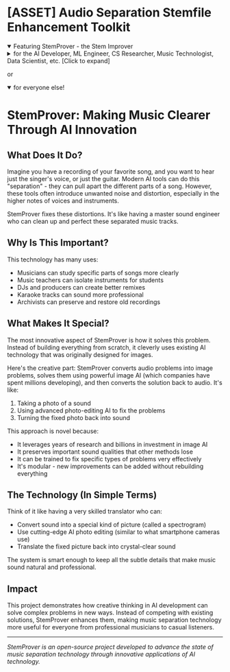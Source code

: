 # [ASSET] Audio Separation Stemfile Enhancement Toolkit
<details open>
 <summary>
  Featuring StemProver - the Stem Improver
 </summary>
 
<details>
    <summary> for the AI Developer, ML Engineer, CS Researcher, Music Technologist, Data Scientist, etc. [Click to expand]
    </summary>

# StemProver: Phase-Aware Audio Artifact Reduction via Controlled Latent Diffusion

## Overview

StemProver introduces a novel approach to source separation artifact reduction by leveraging the semantic understanding capabilities of large-scale diffusion models, specifically focusing on the controlled manipulation of latent representations while preserving phase coherence across frequency bands.

## Technical Innovation

### Core Architecture
- Implements a phase-aware ControlNet architecture for spectrogram manipulation
- Preserves complex phase relationships through dedicated processing paths
- Utilizes zero-convolution design for efficient gradient propagation
- Maintains frequency-dependent phase weighting based on perceptual importance

### Key Features
- Frequency-band specific artifact detection and reduction
- Modular enhancement pipeline supporting multiple specialized LoRA adaptations
- Complex-domain spectrogram processing with phase preservation
- Adaptive segmentation with overlap-add reconstruction

## Implementation Details

### Signal Processing
- Phase-aware STFT processing with configurable overlap
- Frequency-dependent phase coherence preservation
- Perceptually weighted reconstruction metrics
- Adaptive threshold determination for artifact detection

### Model Architecture
- Modified ControlNet with phase-aware zero convolutions
- Specialized preprocessors for artifact type detection
- Multiple LoRA adaptations for targeted artifact reduction
- Frequency-band specific attention mechanisms

### Training Strategy
- Binary pair training with direct before/after examples
- Progressive artifact targeting through specialized models
- Overlap-based segmentation for efficient training
- Validation through comprehensive spectral analysis

## Technical Advantages

### Over Traditional Methods
- Leverages semantic understanding from pretrained diffusion models
- Maintains phase coherence without explicit phase unwrapping
- Supports targeted artifact reduction without full separation
- Modular architecture allows incremental improvements

### Novel Contributions
- Phase-aware adaptation of ControlNet architecture
- Frequency-dependent phase processing pipeline
- Modular artifact-specific enhancement
- Complex-domain spectrogram manipulation while preserving phase relationships

## Performance Metrics

### Audio Quality
- Phase coherence preservation across frequency bands
- Frequency response maintenance in critical bands
- Signal-to-noise ratio improvements
- Perceptual quality metrics (PESQ, STOI)

### Computational Efficiency
- Memory-efficient processing through segmentation
- Optimized inference through cached zero convolutions
- Parallel processing capabilities for batch enhancement
- Configurable quality/speed tradeoffs

## Implementation Stack
- PyTorch for core model implementation
- Custom phase-aware layers for complex processing
- librosa/numpy for audio processing pipeline
- Comprehensive analysis tools for validation

## Future Directions
- Extension to multi-stem separation artifacts
- Investigation of cross-modal semantic understanding
- Exploration of adaptive segmentation strategies
- Integration with real-time processing pipelines

---

_A technical deep-dive into the architecture and implementation details is available in the documentation._

</details>

or

<details open>
    <summary> for everyone else! </summary>

# StemProver: Making Music Clearer Through AI Innovation

## What Does It Do?

Imagine you have a recording of your favorite song, and you want to hear just the singer's voice, or just the guitar. Modern AI tools can do this "separation" - they can pull apart the different parts of a song. However, these tools often introduce unwanted noise and distortion, especially in the higher notes of voices and instruments.

StemProver fixes these distortions. It's like having a master sound engineer who can clean up and perfect these separated music tracks.

## Why Is This Important?

This technology has many uses:
- Musicians can study specific parts of songs more clearly
- Music teachers can isolate instruments for students
- DJs and producers can create better remixes
- Karaoke tracks can sound more professional
- Archivists can preserve and restore old recordings

## What Makes It Special?

The most innovative aspect of StemProver is how it solves this problem. Instead of building everything from scratch, it cleverly uses existing AI technology that was originally designed for images.

Here's the creative part: StemProver converts audio problems into image problems, solves them using powerful image AI (which companies have spent millions developing), and then converts the solution back to audio. It's like:
1. Taking a photo of a sound
2. Using advanced photo-editing AI to fix the problems
3. Turning the fixed photo back into sound

This approach is novel because:
- It leverages years of research and billions in investment in image AI
- It preserves important sound qualities that other methods lose
- It can be trained to fix specific types of problems very effectively
- It's modular - new improvements can be added without rebuilding everything

## The Technology (In Simple Terms)

Think of it like having a very skilled translator who can:
- Convert sound into a special kind of picture (called a spectrogram)
- Use cutting-edge AI photo editing (similar to what smartphone cameras use)
- Translate the fixed picture back into crystal-clear sound

The system is smart enough to keep all the subtle details that make music sound natural and professional.

## Impact

This project demonstrates how creative thinking in AI development can solve complex problems in new ways. Instead of competing with existing solutions, StemProver enhances them, making music separation technology more useful for everyone from professional musicians to casual listeners.

---

_StemProver is an open-source project developed to advance the state of music separation technology through innovative applications of AI technology._
</details>
</details>
